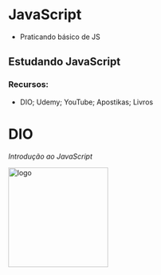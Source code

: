 # JavaScript
* Praticando básico de JS

## Estudando JavaScript
### Recursos:
* DIO; Udemy; YouTube; Apostikas; Livros

# DIO
*Introdução ao JavaScript*

<img src="https://github.com/PBPaschoal/JS-Praticando/blob/main/LOGO-DIO-COLOR.png?raw=true" alt="logo" width="200px">

